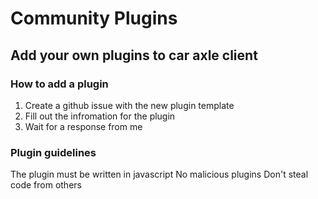 # Community Plugins
## Add your own plugins to car axle client

### How to add a plugin
1. Create a github issue with the new plugin template
2. Fill out the infromation for the plugin
3. Wait for a response from me

### Plugin guidelines
The plugin must be written in javascript
No malicious plugins
Don't steal code from others
